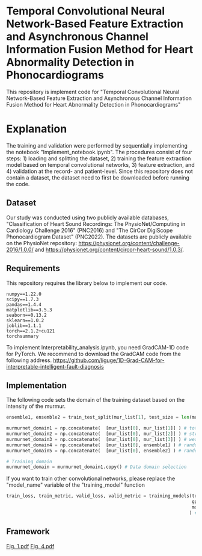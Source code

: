 # Temporal Convolutional Neural Network-Based Feature Extraction and Asynchronous Channel Information Fusion Method for Heart Abnormality Detection in Phonocardiograms

This repository is implement code for "Temporal Convolutional Neural Network-Based Feature Extraction and Asynchronous Channel Information Fusion Method for Heart Abnormality Detection in Phonocardiograms"

# Explanation
The training and validation were performed by sequentially implementing the notebook "Implement_notebook.ipynb". The procedures consist of four steps: 1) loading and splitting the dataset, 2) training the feature extraction model based on temporal convolutional networks, 3) feature extraction, and 4) validation at the record- and patient-level. Since this repository does not contain a dataset, the dataset need to first be downloaded before running the code.

## Dataset
Our study was conducted using two publicly available databases, "Classification of Heart Sound Recordings: The PhysioNet/Computing in Cardiology Challenge 2016" (PNC2016) and "The CirCor DigiScope Phonocardiogram Dataset" (PNC2022).
The datasets are publicly available on the PhysioNet repository: https://physionet.org/content/challenge-2016/1.0.0/ and https://physionet.org/content/circor-heart-sound/1.0.3/. 

## Requirements
This repository requires the library below to implement our code.
```
numpy==1.22.0
scipy==1.7.3
pandas==1.4.4
matplotlib==3.5.3
seaborn==0.13.2
sklearn==1.0.2
joblib==1.1.1
torch==2.1.2+cu121
torchsummary
```
To implement Interpretability_analysis.ipynb, you need GradCAM-1D code for PyTorch. We recommend to download the GradCAM code from the following address.
https://github.com/liguge/1D-Grad-CAM-for-interpretable-intelligent-fault-diagnosis

## Implementation
The following code sets the domain of the training dataset based on the intensity of the murmur.
```python
ensemble1, ensemble2 = train_test_split(mur_list[1], test_size = len(mur_list[2]), random_state = 42)

murmurnet_domain1 = np.concatenate(  [mur_list[0], mur_list[1]] ) # total domain (normal vs pathological murmur)
murmurnet_domain2 = np.concatenate(  [mur_list[0], mur_list[2]] ) # strong murmur domain
murmurnet_domain3 = np.concatenate(  [mur_list[0], mur_list[3]] ) # weak murmur domain
murmurnet_domain4 = np.concatenate(  [mur_list[0], ensemble1] ) # random ensemble1 domain (sample size was same to weak domain)
murmurnet_domain5 = np.concatenate(  [mur_list[0], ensemble2] ) # random ensemble2 domain (sample size was same to strong domain)

# Training domain
murmurnet_domain = murmurnet_domain1.copy() # Data domain selection
```
If you want to train other convolutional networks, please replace the "model_name" variable of the "training_model" function
```python
train_loss, train_metric, valid_loss, valid_metric = training_models(train_collection, valid_collection, save_path = save_path + model,
                                                                     gpu_num = 1, random_seed = 42, num_epochs = 10, batch_size = 128, learning_rate = 0.001, patience = 3, n_ch = 1,
                                                                     model_name = 'tcn' # training various model. please select model option of [vgg16, resnet, inception, tcn, ctan, convnext]
                                                                    ) # if train weak model, set batch_size = 128 because of error "Only one class present in y_true"
```


## Framework
[Fig. 1.pdf](https://github.com/user-attachments/files/19770973/Fig.1.pdf)
[Fig. 4.pdf](https://github.com/user-attachments/files/19770979/Fig.4.pdf)







